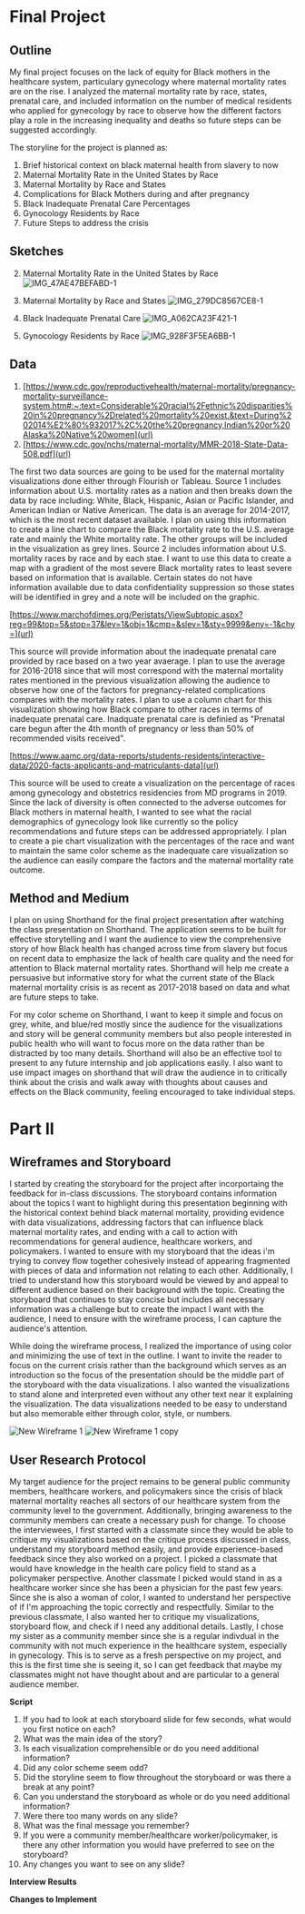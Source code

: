 # Final Project

## Outline

My final project focuses on the lack of equity for Black mothers in the healthcare system, particulary gynecology where maternal mortality rates are on the rise. I analyzed the maternal mortality rate by race, states, prenatal care, and included information on the number of medical residents who applied for gynecology by race to observe how the different factors play a role in the increasing inequality and deaths so future steps can be suggested accordingly. 

The storyline for the project is planned as:
1. Brief historical context on black maternal health from slavery to now
2. Maternal Mortality Rate in the United States by Race
3. Maternal Mortality by Race and States
4. Complications for Black Mothers during and after pregnancy
5. Black Inadequate Prenatal Care Percentages
6. Gynocology Residents by Race
7. Future Steps to address the crisis

## Sketches

2. Maternal Mortality Rate in the United States by Race
![IMG_47AE47BEFABD-1](https://user-images.githubusercontent.com/78708179/109407814-07cbad80-7952-11eb-95f9-b0f45fa1d003.jpeg)

3. Maternal Mortality by Race and States
![IMG_279DC8567CE8-1](https://user-images.githubusercontent.com/78708179/109407815-0a2e0780-7952-11eb-9839-a0200f535570.jpeg)

5. Black Inadequate Prenatal Care
![IMG_A062CA23F421-1](https://user-images.githubusercontent.com/78708179/109407820-0ef2bb80-7952-11eb-9616-3eac81d85e7a.jpeg)

6. Gynocology Residents by Race
![IMG_928F3F5EA6BB-1](https://user-images.githubusercontent.com/78708179/109407818-0c906180-7952-11eb-8ad8-a4021187f6be.jpeg)

## Data

1. [https://www.cdc.gov/reproductivehealth/maternal-mortality/pregnancy-mortality-surveillance-system.htm#:~:text=Considerable%20racial%2Fethnic%20disparities%20in%20pregnancy%2Drelated%20mortality%20exist.&text=During%202014%E2%80%932017%2C%20the%20pregnancy,Indian%20or%20Alaska%20Native%20women](url)
2. [https://www.cdc.gov/nchs/maternal-mortality/MMR-2018-State-Data-508.pdf](url)

The first two data sources are going to be used for the maternal mortality visualizations done either through Flourish or Tableau. 
Source 1 includes information about U.S. mortality rates as a nation and then breaks down the data by race including: White, Black, Hispanic, Asian or Pacific Islander, and American Indian or Native American. The data is an average for 2014-2017, which is the most recent dataset available. I plan on using this information to create a line chart to compare the Black mortality rate to the U.S. average rate and mainly the White mortality rate. The other groups will be included in the visualization as grey lines. 
Source 2 includes information about U.S. mortality races by race and by each stae. I want to use this data to create a map with a gradient of the most severe Black mortality rates to least severe based on information that is available. Certain states do not have information available due to data confidentiality suppression so those states will be identified in grey and a note will be included on the graphic. 

[https://www.marchofdimes.org/Peristats/ViewSubtopic.aspx?reg=99&top=5&stop=37&lev=1&obj=1&cmp=&slev=1&sty=9999&eny=-1&chy=](url)

This source will provide information about the inadequate prenatal care provided by race based on a two year avaerage. I plan to use the average for 2016-2018 since that will most correspond with the maternal mortality rates mentioned in the previous visualization allowing the audience to observe how one of the factors for pregnancy-related complications compares with the mortality rates. I plan to use a column chart for this visualization showing how Black compare to other races in terms of inadequate prenatal care. Inadquate prenatal care is definied as "Prenatal care begun after the 4th month of pregnancy or less than 50% of recommended visits received". 

[https://www.aamc.org/data-reports/students-residents/interactive-data/2020-facts-applicants-and-matriculants-data](url)

This source will be used to create a visualization on the percentage of races among gynecology and obstetrics residencies from MD programs in 2019. Since the lack of diversity is often connected to the adverse outcomes for Black mothers in maternal health, I wanted to see what the racial demographics of gynecology look like currently so the policy recommendations and future steps can be addressed appropriately. I plan to create a pie chart visualization with the percentages of the race and want to maintain the same color scheme as the inadequate care visualization so the audience can easily compare the factors and the maternal mortality rate outcome.

## Method and Medium

I plan on using Shorthand for the final project presentation after watching the class presentation on Shorthand. The application seems to be built for effective storytelling and I want the audience to view the comprehensive story of how Black health has changed across time from slavery but focus on recent data to emphasize the lack of health care quality and the need for attention to Black maternal mortality rates. Shorthand will help me create a persuasive but informative story for what the current state of the Black maternal mortality crisis is as recent as 2017-2018 based on data and what are future steps to take. 

For my color scheme on Shorthand, I want to keep it simple and focus on grey, white, and blue/red mostly since the audience for the visualizations and story will be general community members but also people interested in public health who will want to focus more on the data rather than be distracted by too many details. Shorthand will also be an effective tool to present to any future internship and job applications easily. I also want to use impact images on shorthand that will draw the audience in to critically think about the crisis and walk away with thoughts about causes and effects on the Black community, feeling encouraged to take individual steps.

# Part II

## Wireframes and Storyboard

I started by creating the storyboard for the project after incorportaing the feedback for in-class discussions. The storyboard contains information about the topics I want to highlight during this presentation beginning with the historical context behind black maternal mortality, providing evidence with data visualizations, addressing factors that can influence black maternal mortality rates, and ending with a call to action with recommendations for general audience, healthcare workers, and policymakers. I wanted to ensure with my storyboard that the ideas i'm trying to convey flow together cohesively instead of appearing fragmented with pieces of data and information not relating to each other. Additionally, I tried to understand how this storyboard would be viewed by and appeal to different audience based on their background with the topic. Creating the storyboard that continues to stay concise but includes all necessary information was a challenge but to create the impact I want with the audience, I need to ensure with the wireframe process, I can capture the audience's attention.

While doing the wireframe process, I realized the importance of using color and minimizing the use of text in the outline. I want to invite the reader to focus on the current crisis rather than the background which serves as an introduction so the focus of the presentation should be the middle part of the storyboard with the data visualizations. I also wanted the visualizations to stand alone and interpreted even without any other text near it explaining the visualization. The data visualizations needed to be easy to understand but also memorable either through color, style, or numbers. 

![New Wireframe 1](https://user-images.githubusercontent.com/78708179/110608189-ff495300-8159-11eb-9efe-63da6ee3e1f2.png)
![New Wireframe 1 copy](https://user-images.githubusercontent.com/78708179/110608202-03757080-815a-11eb-9ad3-cbbe90aa1902.png)

## User Research Protocol

My target audience for the project remains to be general public community members, healthcare workers, and policymakers since the crisis of black maternal mortality reaches all sectors of our healthcare system from the community level to the government. Additionally, bringing awareness to the community members can create a necessary push for change. To choose the interviewees, I first started with a classmate since they would be able to critique my visualizations based on the critique process discussed in class, understand my storyboard method easily, and provide experience-based feedback since they also worked on a project. I picked a classmate that would have knowledge in the health care policy field to stand as a policymaker perspective. Another classmate I picked would stand in as a healthcare worker since she has been a physician for the past few years. Since she is also a woman of color, I wanted to understand her perspective of if I'm approaching the topic correctly and respectfully. Similar to the previous classmate, I also wanted her to critique my visualizations, storyboard flow, and check if I need any additional details. Lastly, I chose my sister as a community member since she is a regular indivdual in the community with not much experience in the healthcare system, especially in gynecology. This is to serve as a fresh perspective on my project, and this is the first time she is seeing it, so I can get feedback that maybe my classmates might not have thought about and are particular to a general audience member.    

**Script**
1. If you had to look at each storyboard slide for few seconds, what would you first notice on each?
2. What was the main idea of the story?
3. Is each visualization comprehensible or do you need additional information?
4. Did any color scheme seem odd?
5. Did the storyline seem to flow throughout the storyboard or was there a break at any point?
6. Can you understand the storyboard as whole or do you need additional information?
7. Were there too many words on any slide?
8. What was the final message you remember?
9. If you were a community member/healthcare worker/policymaker, is there any other information you would have preferred to see on the storyboard?
10. Any changes you want to see on any slide? 

**Interview Results**

**Changes to Implement**
